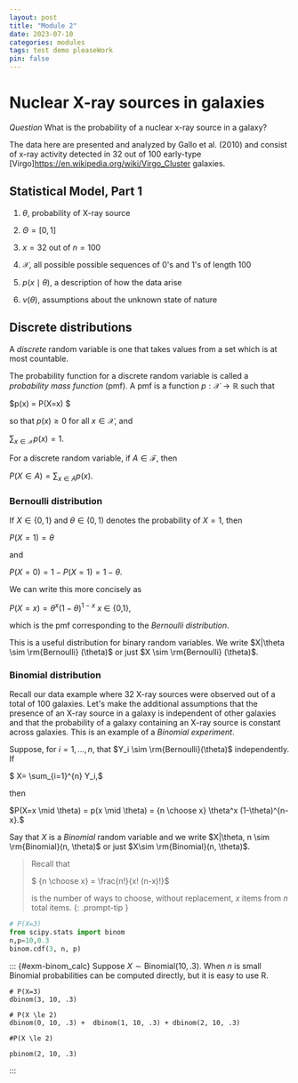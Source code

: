 ```yaml
---
layout: post
title: "Module 2"
date: 2023-07-10
categories: modules
tags: test demo pleaseWork
pin: false
---
```



# Nuclear X-ray sources in galaxies


*Question* What is the probability of a nuclear x-ray source in a galaxy?

The data here are presented and analyzed by Gallo et al. (2010) and consist of x-ray activity detected in 32 out of 100 early-type [Virgo]<https://en.wikipedia.org/wiki/Virgo_Cluster> galaxies.


## Statistical Model, Part 1

1.  $\theta$, probability of X-ray source

2.  $\Theta = [0,1]$

3.  $x = 32$ out of $n=100$

4.  $\mathcal{X}$, all possible possible sequences of 0's and 1's of length 100

5.  $p(x \mid \theta)$, a description of how the data arise

6.  $\nu(\theta)$, assumptions about the unknown state of nature


## Discrete distributions

A *discrete* random variable is one that takes values from a set which is at most countable.

The probability function for a discrete random variable is called a *probability mass function* (pmf). A pmf is a function $p : \mathcal{X} \to \mathbb{R}$ such that

$p(x) = P(X=x) $

so that $p(x) \ge 0$ for all $x \in \mathcal{X}$, and

$\sum_{x \in \mathcal{X}} p(x) = 1.$

For a discrete random variable, if $A \in \mathcal{F}$, then

$P(X \in A) = \sum_{x \in A} p(x) .$


### Bernoulli distribution

If $X \in \{0,1\}$ and $\theta \in (0,1)$ denotes the probability of $X=1$, then

$P(X=1) = \theta$

and

$P(X=0) = 1- P(X=1) = 1-\theta.$

We can write this more concisely as

$P(X=x) = \theta^x (1-\theta)^{1-x}$  $x$  $\in$ {0,1},

which is the pmf corresponding to the *Bernoulli distribution*.

This is a useful distribution for binary random variables. We write $X|\theta \sim \rm{Bernoulli} (\theta)$ or just
$X \sim \rm{Bernoulli}  (\theta)$.


### Binomial distribution

Recall our data example where 32 X-ray sources were observed out of a total of 100 galaxies. Let's make the additional assumptions that the presence of an X-ray source in a galaxy is independent of other galaxies and that the probability of a galaxy containing an X-ray source is constant across galaxies. This is an example of a *Binomial experiment*.

Suppose, for $i=1,\ldots,n$, that $Y_i \sim \rm{Bernoulli}(\theta)$ independently. If

$ X= \sum_{i=1}^{n} Y_i,$

then

$P(X=x \mid \theta) = p(x \mid \theta) = {n \choose x}  \theta^x (1-\theta)^{n-x}.$

Say that $X$ is a *Binomial* random variable and we write $X|\theta, n \sim \rm{Binomial}(n, \theta)$ or just $X\sim \rm{Binomial}(n, \theta)$.


> Recall that
>
> $ {n \choose x} = \frac{n!}{x! (n-x)!}$
>
> is the number of ways to choose, without replacement, $x$ items from $n$ total items.
{: .prompt-tip }

```python
# P(X=3)
from scipy.stats import binom
n,p=10,0.3
binom.cdf(3, n, p)
```

::: {#exm-binom_calc}
Suppose $X \sim \text{Binomial}(10, .3)$. When $n$ is small Binomial probabilities can be computed directly, but it is easy to use R.

```{r, echo=TRUE, eval=TRUE, message=FALSE}
# P(X=3)
dbinom(3, 10, .3)

# P(X \le 2)
dbinom(0, 10, .3) +  dbinom(1, 10, .3) + dbinom(2, 10, .3)

#P(X \le 2)

pbinom(2, 10, .3)
```
:::
